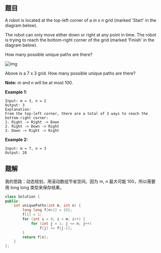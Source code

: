 ## 题目

A robot is located at the top-left corner of a *m* x *n* grid (marked 'Start' in the diagram below).

The robot can only move either down or right at any point in time. The robot is trying to reach the bottom-right corner of the grid (marked 'Finish' in the diagram below).

How many possible unique paths are there?

![img](https://leetcode.com/static/images/problemset/robot_maze.png)

Above is a 7 x 3 grid. How many possible unique paths are there?

**Note:** *m* and *n* will be at most 100.

**Example 1:**

```
Input: m = 3, n = 2
Output: 3
Explanation:
From the top-left corner, there are a total of 3 ways to reach the bottom-right corner:
1. Right -> Right -> Down
2. Right -> Down -> Right
3. Down -> Right -> Right
```

**Example 2:**

```
Input: m = 7, n = 3
Output: 28
```



## 题解

我的思路：动态规划，用滚动数组节省空间。因为 m, n 最大可能 100，所以需要用 long long 类型来保存结果。

```cpp
class Solution {
public:
    int uniquePaths(int m, int n) {
        long long f[n+1] = {0};
        f[1] = 1;
        for (int i = 0; i < m; i++) {
            for (int j = 1; j <= n; j++)
                f[j] += f[j-1];
        }
        return f[n];
    }
};
```

